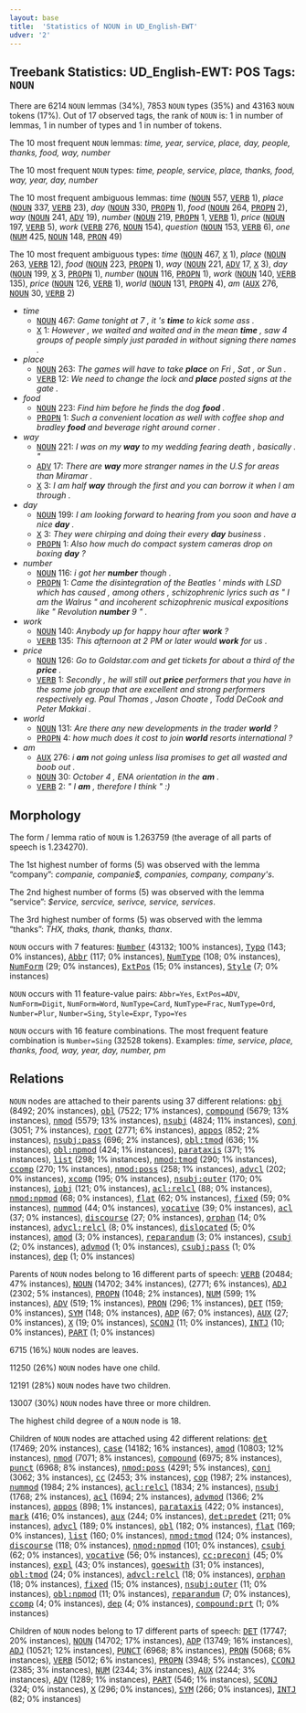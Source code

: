 ```yaml
---
layout: base
title:  'Statistics of NOUN in UD_English-EWT'
udver: '2'
---
```


## Treebank Statistics: UD_English-EWT: POS Tags: `NOUN`

There are 6214 `NOUN` lemmas (34%), 7853 `NOUN` types (35%) and 43163 `NOUN` tokens (17%).
Out of 17 observed tags, the rank of `NOUN` is: 1 in number of lemmas, 1 in number of types and 1 in number of tokens.

The 10 most frequent `NOUN` lemmas: <em>time, year, service, place, day, people, thanks, food, way, number</em>

The 10 most frequent `NOUN` types:  <em>time, people, service, place, thanks, food, way, year, day, number</em>

The 10 most frequent ambiguous lemmas: <em>time</em> (<tt><a href="en_ewt-pos-NOUN.html">NOUN</a></tt> 557, <tt><a href="en_ewt-pos-VERB.html">VERB</a></tt> 1), <em>place</em> (<tt><a href="en_ewt-pos-NOUN.html">NOUN</a></tt> 337, <tt><a href="en_ewt-pos-VERB.html">VERB</a></tt> 23), <em>day</em> (<tt><a href="en_ewt-pos-NOUN.html">NOUN</a></tt> 330, <tt><a href="en_ewt-pos-PROPN.html">PROPN</a></tt> 1), <em>food</em> (<tt><a href="en_ewt-pos-NOUN.html">NOUN</a></tt> 264, <tt><a href="en_ewt-pos-PROPN.html">PROPN</a></tt> 2), <em>way</em> (<tt><a href="en_ewt-pos-NOUN.html">NOUN</a></tt> 241, <tt><a href="en_ewt-pos-ADV.html">ADV</a></tt> 19), <em>number</em> (<tt><a href="en_ewt-pos-NOUN.html">NOUN</a></tt> 219, <tt><a href="en_ewt-pos-PROPN.html">PROPN</a></tt> 1, <tt><a href="en_ewt-pos-VERB.html">VERB</a></tt> 1), <em>price</em> (<tt><a href="en_ewt-pos-NOUN.html">NOUN</a></tt> 197, <tt><a href="en_ewt-pos-VERB.html">VERB</a></tt> 5), <em>work</em> (<tt><a href="en_ewt-pos-VERB.html">VERB</a></tt> 276, <tt><a href="en_ewt-pos-NOUN.html">NOUN</a></tt> 154), <em>question</em> (<tt><a href="en_ewt-pos-NOUN.html">NOUN</a></tt> 153, <tt><a href="en_ewt-pos-VERB.html">VERB</a></tt> 6), <em>one</em> (<tt><a href="en_ewt-pos-NUM.html">NUM</a></tt> 425, <tt><a href="en_ewt-pos-NOUN.html">NOUN</a></tt> 148, <tt><a href="en_ewt-pos-PRON.html">PRON</a></tt> 49)

The 10 most frequent ambiguous types:  <em>time</em> (<tt><a href="en_ewt-pos-NOUN.html">NOUN</a></tt> 467, <tt><a href="en_ewt-pos-X.html">X</a></tt> 1), <em>place</em> (<tt><a href="en_ewt-pos-NOUN.html">NOUN</a></tt> 263, <tt><a href="en_ewt-pos-VERB.html">VERB</a></tt> 12), <em>food</em> (<tt><a href="en_ewt-pos-NOUN.html">NOUN</a></tt> 223, <tt><a href="en_ewt-pos-PROPN.html">PROPN</a></tt> 1), <em>way</em> (<tt><a href="en_ewt-pos-NOUN.html">NOUN</a></tt> 221, <tt><a href="en_ewt-pos-ADV.html">ADV</a></tt> 17, <tt><a href="en_ewt-pos-X.html">X</a></tt> 3), <em>day</em> (<tt><a href="en_ewt-pos-NOUN.html">NOUN</a></tt> 199, <tt><a href="en_ewt-pos-X.html">X</a></tt> 3, <tt><a href="en_ewt-pos-PROPN.html">PROPN</a></tt> 1), <em>number</em> (<tt><a href="en_ewt-pos-NOUN.html">NOUN</a></tt> 116, <tt><a href="en_ewt-pos-PROPN.html">PROPN</a></tt> 1), <em>work</em> (<tt><a href="en_ewt-pos-NOUN.html">NOUN</a></tt> 140, <tt><a href="en_ewt-pos-VERB.html">VERB</a></tt> 135), <em>price</em> (<tt><a href="en_ewt-pos-NOUN.html">NOUN</a></tt> 126, <tt><a href="en_ewt-pos-VERB.html">VERB</a></tt> 1), <em>world</em> (<tt><a href="en_ewt-pos-NOUN.html">NOUN</a></tt> 131, <tt><a href="en_ewt-pos-PROPN.html">PROPN</a></tt> 4), <em>am</em> (<tt><a href="en_ewt-pos-AUX.html">AUX</a></tt> 276, <tt><a href="en_ewt-pos-NOUN.html">NOUN</a></tt> 30, <tt><a href="en_ewt-pos-VERB.html">VERB</a></tt> 2)


* <em>time</em>
  * <tt><a href="en_ewt-pos-NOUN.html">NOUN</a></tt> 467: <em>Game tonight at 7 , it 's <b>time</b> to kick some ass .</em>
  * <tt><a href="en_ewt-pos-X.html">X</a></tt> 1: <em>However , we waited and waited and in the mean <b>time</b> , saw 4 groups of people simply just paraded in without signing there names .</em>
* <em>place</em>
  * <tt><a href="en_ewt-pos-NOUN.html">NOUN</a></tt> 263: <em>The games will have to take <b>place</b> on Fri , Sat , or Sun .</em>
  * <tt><a href="en_ewt-pos-VERB.html">VERB</a></tt> 12: <em>We need to change the lock and <b>place</b> posted signs at the gate .</em>
* <em>food</em>
  * <tt><a href="en_ewt-pos-NOUN.html">NOUN</a></tt> 223: <em>Find him before he finds the dog <b>food</b> .</em>
  * <tt><a href="en_ewt-pos-PROPN.html">PROPN</a></tt> 1: <em>Such a convenient location as well with coffee shop and bradley <b>food</b> and beverage right around corner .</em>
* <em>way</em>
  * <tt><a href="en_ewt-pos-NOUN.html">NOUN</a></tt> 221: <em>I was on my <b>way</b> to my wedding fearing death , basically . "</em>
  * <tt><a href="en_ewt-pos-ADV.html">ADV</a></tt> 17: <em>There are <b>way</b> more stranger names in the U.S for areas than Miramar .</em>
  * <tt><a href="en_ewt-pos-X.html">X</a></tt> 3: <em>I am half <b>way</b> through the first and you can borrow it when I am through .</em>
* <em>day</em>
  * <tt><a href="en_ewt-pos-NOUN.html">NOUN</a></tt> 199: <em>I am looking forward to hearing from you soon and have a nice <b>day</b> .</em>
  * <tt><a href="en_ewt-pos-X.html">X</a></tt> 3: <em>They were chirping and doing their every <b>day</b> business .</em>
  * <tt><a href="en_ewt-pos-PROPN.html">PROPN</a></tt> 1: <em>Also how much do compact system cameras drop on boxing <b>day</b> ?</em>
* <em>number</em>
  * <tt><a href="en_ewt-pos-NOUN.html">NOUN</a></tt> 116: <em>i got her <b>number</b> though .</em>
  * <tt><a href="en_ewt-pos-PROPN.html">PROPN</a></tt> 1: <em>Came the disintegration of the Beatles ' minds with LSD which has caused , among others , schizophrenic lyrics such as " I am the Walrus " and incoherent schizophrenic musical expositions like " Revolution <b>number</b> 9 " .</em>
* <em>work</em>
  * <tt><a href="en_ewt-pos-NOUN.html">NOUN</a></tt> 140: <em>Anybody up for happy hour after <b>work</b> ?</em>
  * <tt><a href="en_ewt-pos-VERB.html">VERB</a></tt> 135: <em>This afternoon at 2 PM or later would <b>work</b> for us .</em>
* <em>price</em>
  * <tt><a href="en_ewt-pos-NOUN.html">NOUN</a></tt> 126: <em>Go to Goldstar.com and get tickets for about a third of the <b>price</b> .</em>
  * <tt><a href="en_ewt-pos-VERB.html">VERB</a></tt> 1: <em>Secondly , he will still out <b>price</b> performers that you have in the same job group that are excellent and strong performers respectively eg. Paul Thomas , Jason Choate , Todd DeCook and Peter Makkai .</em>
* <em>world</em>
  * <tt><a href="en_ewt-pos-NOUN.html">NOUN</a></tt> 131: <em>Are there any new developments in the trader <b>world</b> ?</em>
  * <tt><a href="en_ewt-pos-PROPN.html">PROPN</a></tt> 4: <em>how much does it cost to join <b>world</b> resorts international ?</em>
* <em>am</em>
  * <tt><a href="en_ewt-pos-AUX.html">AUX</a></tt> 276: <em>i <b>am</b> not going unless lisa promises to get all wasted and boob out .</em>
  * <tt><a href="en_ewt-pos-NOUN.html">NOUN</a></tt> 30: <em>October 4 , ENA orientation in the <b>am</b> .</em>
  * <tt><a href="en_ewt-pos-VERB.html">VERB</a></tt> 2: <em>" I <b>am</b> , therefore I think " :)</em>

## Morphology

The form / lemma ratio of `NOUN` is 1.263759 (the average of all parts of speech is 1.234270).

The 1st highest number of forms (5) was observed with the lemma “company”: <em>companie, companie$, companies, company, company's</em>.

The 2nd highest number of forms (5) was observed with the lemma “service”: <em>$ervice, sercvice, serivce, service, services</em>.

The 3rd highest number of forms (5) was observed with the lemma “thanks”: <em>THX, thaks, thank, thanks, thanx</em>.

`NOUN` occurs with 7 features: <tt><a href="en_ewt-feat-Number.html">Number</a></tt> (43132; 100% instances), <tt><a href="en_ewt-feat-Typo.html">Typo</a></tt> (143; 0% instances), <tt><a href="en_ewt-feat-Abbr.html">Abbr</a></tt> (117; 0% instances), <tt><a href="en_ewt-feat-NumType.html">NumType</a></tt> (108; 0% instances), <tt><a href="en_ewt-feat-NumForm.html">NumForm</a></tt> (29; 0% instances), <tt><a href="en_ewt-feat-ExtPos.html">ExtPos</a></tt> (15; 0% instances), <tt><a href="en_ewt-feat-Style.html">Style</a></tt> (7; 0% instances)

`NOUN` occurs with 11 feature-value pairs: `Abbr=Yes`, `ExtPos=ADV`, `NumForm=Digit`, `NumForm=Word`, `NumType=Card`, `NumType=Frac`, `NumType=Ord`, `Number=Plur`, `Number=Sing`, `Style=Expr`, `Typo=Yes`

`NOUN` occurs with 16 feature combinations.
The most frequent feature combination is `Number=Sing` (32528 tokens).
Examples: <em>time, service, place, thanks, food, way, year, day, number, pm</em>


## Relations

`NOUN` nodes are attached to their parents using 37 different relations: <tt><a href="en_ewt-dep-obj.html">obj</a></tt> (8492; 20% instances), <tt><a href="en_ewt-dep-obl.html">obl</a></tt> (7522; 17% instances), <tt><a href="en_ewt-dep-compound.html">compound</a></tt> (5679; 13% instances), <tt><a href="en_ewt-dep-nmod.html">nmod</a></tt> (5579; 13% instances), <tt><a href="en_ewt-dep-nsubj.html">nsubj</a></tt> (4824; 11% instances), <tt><a href="en_ewt-dep-conj.html">conj</a></tt> (3051; 7% instances), <tt><a href="en_ewt-dep-root.html">root</a></tt> (2771; 6% instances), <tt><a href="en_ewt-dep-appos.html">appos</a></tt> (852; 2% instances), <tt><a href="en_ewt-dep-nsubj-pass.html">nsubj:pass</a></tt> (696; 2% instances), <tt><a href="en_ewt-dep-obl-tmod.html">obl:tmod</a></tt> (636; 1% instances), <tt><a href="en_ewt-dep-obl-npmod.html">obl:npmod</a></tt> (424; 1% instances), <tt><a href="en_ewt-dep-parataxis.html">parataxis</a></tt> (371; 1% instances), <tt><a href="en_ewt-dep-list.html">list</a></tt> (298; 1% instances), <tt><a href="en_ewt-dep-nmod-tmod.html">nmod:tmod</a></tt> (290; 1% instances), <tt><a href="en_ewt-dep-ccomp.html">ccomp</a></tt> (270; 1% instances), <tt><a href="en_ewt-dep-nmod-poss.html">nmod:poss</a></tt> (258; 1% instances), <tt><a href="en_ewt-dep-advcl.html">advcl</a></tt> (202; 0% instances), <tt><a href="en_ewt-dep-xcomp.html">xcomp</a></tt> (195; 0% instances), <tt><a href="en_ewt-dep-nsubj-outer.html">nsubj:outer</a></tt> (170; 0% instances), <tt><a href="en_ewt-dep-iobj.html">iobj</a></tt> (121; 0% instances), <tt><a href="en_ewt-dep-acl-relcl.html">acl:relcl</a></tt> (88; 0% instances), <tt><a href="en_ewt-dep-nmod-npmod.html">nmod:npmod</a></tt> (68; 0% instances), <tt><a href="en_ewt-dep-flat.html">flat</a></tt> (62; 0% instances), <tt><a href="en_ewt-dep-fixed.html">fixed</a></tt> (59; 0% instances), <tt><a href="en_ewt-dep-nummod.html">nummod</a></tt> (44; 0% instances), <tt><a href="en_ewt-dep-vocative.html">vocative</a></tt> (39; 0% instances), <tt><a href="en_ewt-dep-acl.html">acl</a></tt> (37; 0% instances), <tt><a href="en_ewt-dep-discourse.html">discourse</a></tt> (27; 0% instances), <tt><a href="en_ewt-dep-orphan.html">orphan</a></tt> (14; 0% instances), <tt><a href="en_ewt-dep-advcl-relcl.html">advcl:relcl</a></tt> (8; 0% instances), <tt><a href="en_ewt-dep-dislocated.html">dislocated</a></tt> (5; 0% instances), <tt><a href="en_ewt-dep-amod.html">amod</a></tt> (3; 0% instances), <tt><a href="en_ewt-dep-reparandum.html">reparandum</a></tt> (3; 0% instances), <tt><a href="en_ewt-dep-csubj.html">csubj</a></tt> (2; 0% instances), <tt><a href="en_ewt-dep-advmod.html">advmod</a></tt> (1; 0% instances), <tt><a href="en_ewt-dep-csubj-pass.html">csubj:pass</a></tt> (1; 0% instances), <tt><a href="en_ewt-dep-dep.html">dep</a></tt> (1; 0% instances)

Parents of `NOUN` nodes belong to 16 different parts of speech: <tt><a href="en_ewt-pos-VERB.html">VERB</a></tt> (20484; 47% instances), <tt><a href="en_ewt-pos-NOUN.html">NOUN</a></tt> (14702; 34% instances),  (2771; 6% instances), <tt><a href="en_ewt-pos-ADJ.html">ADJ</a></tt> (2302; 5% instances), <tt><a href="en_ewt-pos-PROPN.html">PROPN</a></tt> (1048; 2% instances), <tt><a href="en_ewt-pos-NUM.html">NUM</a></tt> (599; 1% instances), <tt><a href="en_ewt-pos-ADV.html">ADV</a></tt> (519; 1% instances), <tt><a href="en_ewt-pos-PRON.html">PRON</a></tt> (296; 1% instances), <tt><a href="en_ewt-pos-DET.html">DET</a></tt> (159; 0% instances), <tt><a href="en_ewt-pos-SYM.html">SYM</a></tt> (148; 0% instances), <tt><a href="en_ewt-pos-ADP.html">ADP</a></tt> (67; 0% instances), <tt><a href="en_ewt-pos-AUX.html">AUX</a></tt> (27; 0% instances), <tt><a href="en_ewt-pos-X.html">X</a></tt> (19; 0% instances), <tt><a href="en_ewt-pos-SCONJ.html">SCONJ</a></tt> (11; 0% instances), <tt><a href="en_ewt-pos-INTJ.html">INTJ</a></tt> (10; 0% instances), <tt><a href="en_ewt-pos-PART.html">PART</a></tt> (1; 0% instances)

6715 (16%) `NOUN` nodes are leaves.

11250 (26%) `NOUN` nodes have one child.

12191 (28%) `NOUN` nodes have two children.

13007 (30%) `NOUN` nodes have three or more children.

The highest child degree of a `NOUN` node is 18.

Children of `NOUN` nodes are attached using 42 different relations: <tt><a href="en_ewt-dep-det.html">det</a></tt> (17469; 20% instances), <tt><a href="en_ewt-dep-case.html">case</a></tt> (14182; 16% instances), <tt><a href="en_ewt-dep-amod.html">amod</a></tt> (10803; 12% instances), <tt><a href="en_ewt-dep-nmod.html">nmod</a></tt> (7071; 8% instances), <tt><a href="en_ewt-dep-compound.html">compound</a></tt> (6975; 8% instances), <tt><a href="en_ewt-dep-punct.html">punct</a></tt> (6968; 8% instances), <tt><a href="en_ewt-dep-nmod-poss.html">nmod:poss</a></tt> (4291; 5% instances), <tt><a href="en_ewt-dep-conj.html">conj</a></tt> (3062; 3% instances), <tt><a href="en_ewt-dep-cc.html">cc</a></tt> (2453; 3% instances), <tt><a href="en_ewt-dep-cop.html">cop</a></tt> (1987; 2% instances), <tt><a href="en_ewt-dep-nummod.html">nummod</a></tt> (1984; 2% instances), <tt><a href="en_ewt-dep-acl-relcl.html">acl:relcl</a></tt> (1834; 2% instances), <tt><a href="en_ewt-dep-nsubj.html">nsubj</a></tt> (1768; 2% instances), <tt><a href="en_ewt-dep-acl.html">acl</a></tt> (1694; 2% instances), <tt><a href="en_ewt-dep-advmod.html">advmod</a></tt> (1366; 2% instances), <tt><a href="en_ewt-dep-appos.html">appos</a></tt> (898; 1% instances), <tt><a href="en_ewt-dep-parataxis.html">parataxis</a></tt> (422; 0% instances), <tt><a href="en_ewt-dep-mark.html">mark</a></tt> (416; 0% instances), <tt><a href="en_ewt-dep-aux.html">aux</a></tt> (244; 0% instances), <tt><a href="en_ewt-dep-det-predet.html">det:predet</a></tt> (211; 0% instances), <tt><a href="en_ewt-dep-advcl.html">advcl</a></tt> (189; 0% instances), <tt><a href="en_ewt-dep-obl.html">obl</a></tt> (182; 0% instances), <tt><a href="en_ewt-dep-flat.html">flat</a></tt> (169; 0% instances), <tt><a href="en_ewt-dep-list.html">list</a></tt> (160; 0% instances), <tt><a href="en_ewt-dep-nmod-tmod.html">nmod:tmod</a></tt> (124; 0% instances), <tt><a href="en_ewt-dep-discourse.html">discourse</a></tt> (118; 0% instances), <tt><a href="en_ewt-dep-nmod-npmod.html">nmod:npmod</a></tt> (101; 0% instances), <tt><a href="en_ewt-dep-csubj.html">csubj</a></tt> (62; 0% instances), <tt><a href="en_ewt-dep-vocative.html">vocative</a></tt> (56; 0% instances), <tt><a href="en_ewt-dep-cc-preconj.html">cc:preconj</a></tt> (45; 0% instances), <tt><a href="en_ewt-dep-expl.html">expl</a></tt> (43; 0% instances), <tt><a href="en_ewt-dep-goeswith.html">goeswith</a></tt> (31; 0% instances), <tt><a href="en_ewt-dep-obl-tmod.html">obl:tmod</a></tt> (24; 0% instances), <tt><a href="en_ewt-dep-advcl-relcl.html">advcl:relcl</a></tt> (18; 0% instances), <tt><a href="en_ewt-dep-orphan.html">orphan</a></tt> (18; 0% instances), <tt><a href="en_ewt-dep-fixed.html">fixed</a></tt> (15; 0% instances), <tt><a href="en_ewt-dep-nsubj-outer.html">nsubj:outer</a></tt> (11; 0% instances), <tt><a href="en_ewt-dep-obl-npmod.html">obl:npmod</a></tt> (11; 0% instances), <tt><a href="en_ewt-dep-reparandum.html">reparandum</a></tt> (7; 0% instances), <tt><a href="en_ewt-dep-ccomp.html">ccomp</a></tt> (4; 0% instances), <tt><a href="en_ewt-dep-dep.html">dep</a></tt> (4; 0% instances), <tt><a href="en_ewt-dep-compound-prt.html">compound:prt</a></tt> (1; 0% instances)

Children of `NOUN` nodes belong to 17 different parts of speech: <tt><a href="en_ewt-pos-DET.html">DET</a></tt> (17747; 20% instances), <tt><a href="en_ewt-pos-NOUN.html">NOUN</a></tt> (14702; 17% instances), <tt><a href="en_ewt-pos-ADP.html">ADP</a></tt> (13749; 16% instances), <tt><a href="en_ewt-pos-ADJ.html">ADJ</a></tt> (10521; 12% instances), <tt><a href="en_ewt-pos-PUNCT.html">PUNCT</a></tt> (6968; 8% instances), <tt><a href="en_ewt-pos-PRON.html">PRON</a></tt> (5068; 6% instances), <tt><a href="en_ewt-pos-VERB.html">VERB</a></tt> (5012; 6% instances), <tt><a href="en_ewt-pos-PROPN.html">PROPN</a></tt> (3948; 5% instances), <tt><a href="en_ewt-pos-CCONJ.html">CCONJ</a></tt> (2385; 3% instances), <tt><a href="en_ewt-pos-NUM.html">NUM</a></tt> (2344; 3% instances), <tt><a href="en_ewt-pos-AUX.html">AUX</a></tt> (2244; 3% instances), <tt><a href="en_ewt-pos-ADV.html">ADV</a></tt> (1289; 1% instances), <tt><a href="en_ewt-pos-PART.html">PART</a></tt> (546; 1% instances), <tt><a href="en_ewt-pos-SCONJ.html">SCONJ</a></tt> (324; 0% instances), <tt><a href="en_ewt-pos-X.html">X</a></tt> (296; 0% instances), <tt><a href="en_ewt-pos-SYM.html">SYM</a></tt> (266; 0% instances), <tt><a href="en_ewt-pos-INTJ.html">INTJ</a></tt> (82; 0% instances)

